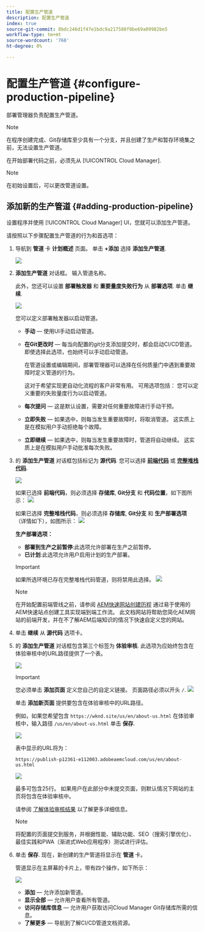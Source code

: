 ```yaml
---
title: 配置生产管道
description: 配置生产管道
index: true
source-git-commit: 8bdc246d1f47e1bdc9a217588f0be69a09982be5
workflow-type: tm+mt
source-wordcount: '768'
ht-degree: 0%

---
```



# 配置生产管道 {#configure-production-pipeline}

部署管理器负责配置生产管道。

>[!NOTE]
>在程序创建完成、Git存储库至少具有一个分支，并且创建了生产和暂存环境集之前，无法设置生产管道。

在开始部署代码之前，必须先从 [!UICONTROL Cloud Manager].

>[!NOTE]
>在初始设置后，可以更改管道设置。

## 添加新的生产管道 {#adding-production-pipeline}

设置程序并使用 [!UICONTROL Cloud Manager] UI，您就可以添加生产管道。

请按照以下步骤配置生产管道的行为和首选项：

1. 导航到 **管道** 卡 **计划概述** 页面。
单击 **+添加** 选择 **添加生产管道**.

   ![](/help/implementing/cloud-manager/assets/configure-pipeline/add-prod-1.png)

1. **添加生产管道** 对话框。 输入管道名称。

   此外，您还可以设置 **部署触发器** 和 **重要量度失败行为** 从 **部署选项**. 单击 **继续**.

   ![](/help/implementing/cloud-manager/assets/configure-pipeline/prod-pipeline-add2.png)


   您可以定义部署触发器以启动管道。

   * **手动**  — 使用UI手动启动管道。
   * **在Git更改时**  — 每当向配置的git分支添加提交时，都会启动CI/CD管道。 即使选择此选项，也始终可以手动启动管道。

      在管道设置或编辑期间，部署管理器可以选择在任何质量门中遇到重要故障时定义管道的行为。

      这对于希望实现更自动化流程的客户非常有用。 可用选项包括：
   您可以定义重要的失败量度行为以启动管道。

   * **每次提问**  — 这是默认设置，需要对任何重要故障进行手动干预。
   * **立即失败**  — 如果选中，则每当发生重要故障时，将取消管道。 这实质上是在模拟用户手动拒绝每个故障。
   * **立即继续**  — 如果选中，则每当发生重要故障时，管道将自动继续。 这实质上是在模拟用户手动批准每次失败。


1. 的 **添加生产管道** 对话框包括标记为 **源代码**. 您可以选择 **[前端代码](/help/implementing/cloud-manager/configuring-pipelines/introduction-ci-cd-pipelines.md#front-end)** 或 **[完整堆栈代码](/help/implementing/cloud-manager/configuring-pipelines/introduction-ci-cd-pipelines.md#full-stack-pipeline)**.

   ![](/help/implementing/cloud-manager/assets/configure-pipeline/prodpipeline-fullstack1.png)

   如果已选择 **前端代码**，则必须选择 **存储库**, **Git分支** 和 **代码位置**，如下图所示：
   ![](/help/implementing/cloud-manager/assets/configure-pipeline/prodpipeline-fullstack1.png)

   如果已选择 **完整堆栈代码**，则必须选择 **存储库**, **Git分支** 和 **生产部署选项** （详情如下），如图所示：
   ![](/help/implementing/cloud-manager/assets/configure-pipeline/prodpipeline-fullstack2.png)

   **生产部署选项：**

   * **部署到生产之前暂停**:此选项允许部署在生产之前暂停。
   * **已计划**:此选项允许用户启用计划的生产部署。

   >[!IMPORTANT]
   >如果所选环境已存在完整堆栈代码管道，则将禁用此选择。
   >![](/help/implementing/cloud-manager/assets/configure-pipeline/full-stack-disabled.png)

   >[!NOTE]
   >在开始配置前端管线之前，请参阅 [AEM快速网站创建历程](https://experienceleague.adobe.com/docs/experience-manager-cloud-service/sites-journey/quick-site/overview.html) 通过易于使用的AEM快速站点创建工具实现端到端工作流。 此文档网站将帮助您简化AEM网站的前端开发，并在不了解AEM后端知识的情况下快速自定义您的网站。

1. 单击 **继续** 从 **源代码** 选项卡。

1. 的 **添加生产管道** 对话框包含第三个标签为 **体验审核**. 此选项为应始终包含在体验审核中的URL路径提供了一个表。

   ![](/help/implementing/cloud-manager/assets/configure-pipeline/add-prod-audit.png)

   >[!IMPORTANT]
   >您必须单击 **添加页面** 定义您自己的自定义链接。 页面路径必须以开头 `/`.
   >![](/help/implementing/cloud-manager/assets/configure-pipeline/add-prod-audit2.png)


   单击 **添加新页面** 提供要包含在体验审核中的URL路径。

   例如，如果您希望包含 `https://wknd.site/us/en/about-us.html` 在体验审核中，输入路径 `/us/en/about-us.html` 单击 **保存**.

   ![](/help/implementing/cloud-manager/assets/configure-pipeline/add-prod-audit3.png)

   表中显示的URL将为：

   `https://publish-p12361-e112003.adobeaemcloud.com/us/en/about-us.html`

   ![](/help/implementing/cloud-manager/assets/configure-pipeline/add-prod-audit4.png)

   最多可包含25行。 如果用户在此部分中未提交页面，则默认情况下网站的主页将包含在体验审核中。

   请参阅 [了解体验审核结果](/help/implementing/cloud-manager/experience-audit-testing.md) 以了解更多详细信息。

   >[!NOTE]
   > 将配置的页面提交到服务，并根据性能、辅助功能、SEO（搜索引擎优化）、最佳实践和PWA（渐进式Web应用程序）测试进行评估。

1. 单击 **保存**. 现在，新创建的生产管道将显示在 **管道** 卡。

   管道显示在主屏幕的卡片上，带有四个操作，如下所示：

   ![](/help/implementing/cloud-manager/assets/configure-pipeline/prod-created.png)

   * **添加**  — 允许添加新管道。
   * **显示全部**  — 允许用户查看所有管道。
   * **访问存储库信息**  — 允许用户获取访问Cloud Manager Git存储库所需的信息。
   * **了解更多**  — 导航到了解CI/CD管道文档资源。


